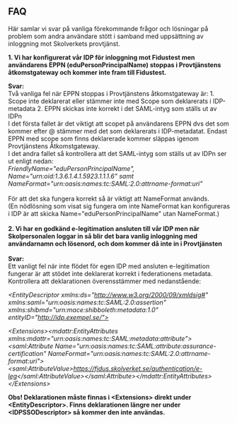 ## FAQ

Här samlar vi svar på vanliga förekommande frågor och lösningar på problem som andra användare stött i samband med uppsättning av inloggning mot Skolverkets provtjänst.

**1. Vi har konfigurerat vår IDP för inloggning mot Fidustest men användarens EPPN (eduPersonPrincipalName) stoppas i Provtjänstens åtkomstgateway och kommer inte fram till Fidustest.**

**Svar:**\
Två vanliga fel när EPPN stoppas i Provtjänstens åtkomstgateway är:
    1. Scope inte deklarerat eller stämmer inte med Scope som deklarerats i IDP-metadata
    2. EPPN skickas inte korrekt i det SAML-intyg som ställs ut av IDPn
    \
    I det första fallet är det viktigt att scopet på användarens EPPN dvs det som kommer efter @ stämmer med det som deklarerats i IDP-metadatat. Endast EPPN med scope som finns deklarerade kommer släppas igenom Provtjänstens
    Åtkomstgateway.
    \
    I det andra fallet så kontrollera att det SAML-intyg som ställs ut av IDPn ser ut enligt nedan:\
    *FriendlyName=\"eduPersonPrincipalName\",\
    Name=\"urn:oid:1.3.6.1.4.1.5923.1.1.1.6\" samt
    NameFormat=\"urn:oasis:names:tc:SAML:2.0:attrname-format:uri\"*\
    \
    För att det ska fungera korrekt så är viktigt att NameFormat används.\
    (En nödlösning som visat sig fungera om inte NameFormat kan konfigureras i IDP är att skicka Name=\"eduPersonPrincipalName\" utan NameFormat.)\
    \
**2. Vi har en godkänd e-legitimation ansluten till vår IDP men när Skolpersonalen loggar in så blir det bara vanlig inloggning med användarnamn och lösenord, och dom kommer då inte in i Provtjänsten**\
\
**Svar:**\
Ett vanligt fel när inte flödet för egen IDP med ansluten e-legitimation fungerar är att stödet inte deklarerat korrekt i federationens metadata. Kontrollera att deklarationen överensstämmer med nedanstående:

*\<EntityDescriptor xmlns:ds=\"http://www.w3.org/2000/09/xmldsig#"
xmlns:saml=\"urn:oasis:names:tc:SAML:2.0:assertion"
xmlns:shibmd=\"urn:mace:shibboleth:metadata:1.0"
entityID=\"http://idp.exempel.se/">*
    
*\<Extensions\>\<mdattr:EntityAttributes
xmlns:mdattr=\"urn:oasis:names:tc:SAML:metadata:attribute">\<saml:Attribute
Name=\"urn:oasis:names:tc:SAML:attribute:assurance-certification\"
NameFormat=\"urn:oasis:names:tc:SAML:2.0:attrname-format:uri\"\>\<saml:AttributeValue\>https://fidus.skolverket.se/authentication/e-leg</saml:AttributeValue\>\</saml:Attribute\>\</mdattr:EntityAttributes\>\
\</Extensions\>*

**Obs! Deklarationen måste finnas i \<Extensions\> direkt under \<EntityDescriptor\>. Finns deklarationen längre ner under \<IDPSSODescriptor\> så kommer den inte användas.**
